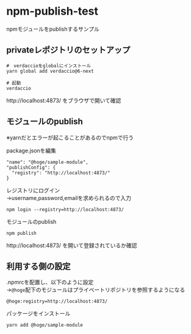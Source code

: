 # npm-publish-test

npmモジュールをpublishするサンプル

## privateレポジトリのセットアップ

```
#　verdaccioをglobalにインストール
yarn global add verdaccio@6-next

# 起動
verdaccio
```

http://localhost:4873/ をブラウザで開いて確認

## モジュールのpublish

※yarnだとエラーが起こることがあるのでnpmで行う

package.jsonを編集

```
"name": "@hoge/sample-module",
"publishConfig": {
  "registry": "http://localhost:4873/"
}
```

レジストリにログイン  
→username,password,emailを求められるので入力
```
npm login --registry=http://localhost:4873/
```


モジュールのpublish
```
npm publish
```

http://localhost:4873/ を開いて登録されているか確認

## 利用する側の設定

.npmrcを配置し、以下のように設定  
→`@hoge`配下のモジュールはプライベートリポジトリを参照するようになる
```
@hoge:registry=http://localhost:4873/
```

パッケージをインストール
```
yarn add @hoge/sample-module
```